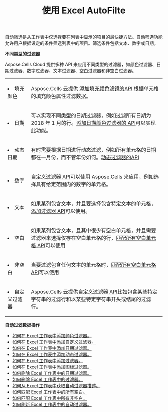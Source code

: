 ﻿---
title: 使用 Excel AutoFilte
second_title: Documen
linktitle: 自动过滤
type: docs
url: /zh/autofilter/
aliases: [/working-with-autofilter/]
keywords: Get, add, delete, and so on for auto filter on an Excel worksheet
description: Aspose.Cells 云 API 支持对 Excel 工作表进行自动筛选，执行获取、添加、删除等操作。SDK 支持多种开发语言，包括 Android、C#、Go、Java、NodeJS、Perl、PHP、Python、Ruby 和 Swift。
weight: 100
kwords: Excel, Office 云, REST API, 电子表格, PDF, CSV, Json, Markdown, 自动筛选
---
自动筛选是从工作表中仅选择要在列表中显示的项目的最快捷方法。自动筛选功能允许用户根据设定的条件筛选列表中的项目。筛选条件包括文本、数字或日期。

**不同类型的过滤器**

Aspose.Cells Cloud 提供多种 API 来应用不同类型的过滤器，如颜色过滤器、日期过滤器、数字过滤器、文本过滤器、空白过滤器和非空白过滤器。

<table class="table table-striped">
  <tr>
  <td class="col-md-2"> <li>填充颜色</li> </td>
  <td class="col-md-10">
  <p>Aspose.Cells 云提供
 <a href="/cells/zh/autofilter/add-color-filter/">添加填充颜色滤镜的API</a>
根据单元格的填充颜色属性过滤数据。</p>
  </td>
  </tr>
  <tr>
    <td class="col-md-2"> <li>日期</li> </td>
  <td class="col-md-10">
  <p>
可以实现不同类型的日期过滤器，例如过滤所有日期为 2018 年 1 月的行。<a href="/cells/zh/autofilter/add-date-filter/">添加日期颜色过滤器的 API</a>可以实现此功能。
</p>
  </td>
  </tr>
    <tr>
    <td class="col-md-2"> <li>动态日期</li> </td>
  <td class="col-md-10">
  <p>
有时需要根据日期进行动态过滤，例如所有单元格的日期都在一月份，而不管年份如何。<a href="/cells/zh/autofilter/add-dynamic-filter/">动态过滤器的API</a>  
</p>
  </td>
  </tr>
      <tr>
    <td class="col-md-2"> <li>数字</li> </td>
  <td class="col-md-10">
  <p>
<a href="/cells/zh/autofilter/add-filter/">自定义过滤器 API</a>可以使用 Aspose.Cells 来应用，例如选择具有给定范围内的数字的单元格。
</p>
  </td>
  </tr>
        <tr>
    <td class="col-md-2"> <li>文本</li> </td>
  <td class="col-md-10">
  <p>
如果某列包含文本，并且要选择包含特定文本的单元格，<a href="/cells/zh/autofilter/add-filter/">添加过滤器 API</a>可以使用。
</p>
  </td>
  </tr>
          <tr>
    <td class="col-md-2"> <li>空白</li> </td>
  <td class="col-md-10">
  <p>

如果某列包含文本，且其中很少有空白单元格，并且需要过滤器来选择仅存在空白单元格的行，<a href="/cells/zh/autofilter/match-all-blank/">匹配所有空白单元格 API</a>可以使用
</p>
  </td>
  </tr>
            <tr>
    <td class="col-md-2"> <li>非空白</li> </td>
  <td class="col-md-10">
  <p>

当要过滤包含任何文本的单元格时，<a href="/cells/zh/autofilter/match-all-blank/">匹配所有空白单元格 API</a>可以使用
</p>
  </td>
  </tr>
              <tr>
    <td class="col-md-2"> <li>自定义过滤器</li> </td>
  <td class="col-md-10">
  <p>
Aspose.Cells 云提供<a href="/cells/zh/autofilter/add-dynamic-filter/">自定义过滤器 API</a>比如包含某些特定字符串的过滤行和以某些特定字符串开头或结尾的过滤行。
</p>
  </td>
  </tr>
</table>

**自动过滤数据操作**

- [如何在 Excel 工作表中添加颜色过滤器。](/cells/zh/autofilter/add-color-filter/)
- [如何在 Excel 工作表中添加自定义过滤器。](/cells/zh/autofilter/add-custom-filter/)
- [如何在 Excel 工作表中添加日期过滤器。](/cells/zh/autofilter/add-date-filter/)
- [如何在 Excel 工作表中添加动态过滤器。](/cells/zh/autofilter/add-dynamic-filter/)
- [如何在 Excel 工作表中添加过滤器。](/cells/zh/autofilter/add-filter/)
- [如何在 Excel 工作表中添加图标过滤器。](/cells/zh/autofilter/add-icon-filter/)
- [如何删除 Excel 工作表中的日期过滤器。](/cells/zh/autofilter/delete-a-date-filter/)
- [如何删除 Excel 工作表中的过滤器。](/cells/zh/delete-filter/)
- [如何从 Excel 工作表中获取自动过滤器描述。](/cells/zh/autofilter/get/)
- [如何匹配 Excel 工作表中的所有空白。](/cells/zh/autofilter/match-all-blank/)
- [如何匹配 Excel 工作表中所有非空白。](/cells/zh/autofilter/match-all-non-blank/)
- [如何刷新 Excel 工作表中的自动过滤器。](/cells/zh/autofilter/refresh/)
